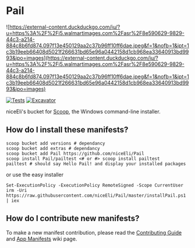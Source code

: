 # Pail

<!-- Uncomment the following line after replacing placeholders -->

![https://external-content.duckduckgo.com/iu/?u=https%3A%2F%2Fi5.walmartimages.com%2Fasr%2F8e590629-9829-44c3-a214-884c8b6fd874.097f13e450129aa2c37b96ff10ff6dae.jpeg&f=1&nofb=1&ipt=1c3b19eeb66408d5021f266631bd65e96a0442158d1cb968ea33640913bd9993&ipo=images](https://external-content.duckduckgo.com/iu/?u=https%3A%2F%2Fi5.walmartimages.com%2Fasr%2F8e590629-9829-44c3-a214-884c8b6fd874.097f13e450129aa2c37b96ff10ff6dae.jpeg&f=1&nofb=1&ipt=1c3b19eeb66408d5021f266631bd65e96a0442158d1cb968ea33640913bd9993&ipo=images)

[![Tests](https://github.com/niceEli/pail/actions/workflows/ci.yml/badge.svg)](https://github.com/niceEli/pail/actions/workflows/ci.yml) [![Excavator](https://github.com/niceEli/pail/actions/workflows/excavator.yml/badge.svg)](https://github.com/niceEli/pail/actions/workflows/excavator.yml)

niceEli's bucket for [Scoop](https://scoop.sh), the Windows command-line installer.

## How do I install these manifests?

```pwsh
scoop bucket add versions # dependancy
scoop bucket add extras # dependancy
scoop bucket add Pail https://github.com/niceEli/Pail
scoop install Pail/pailtest <# or #> scoop install pailtest
pailtest # should say Hello Pail! and display your installed packages
```

or use the easy installer

```pwsh
Set-ExecutionPolicy -ExecutionPolicy RemoteSigned -Scope CurrentUser
irm -Uri https://raw.githubusercontent.com/niceEli/Pail/master/installPail.ps1 | iex
```

## How do I contribute new manifests?

To make a new manifest contribution, please read the [Contributing
Guide](https://github.com/ScoopInstaller/.github/blob/main/.github/CONTRIBUTING.md)
and [App Manifests](https://github.com/ScoopInstaller/Scoop/wiki/App-Manifests)
wiki page.
